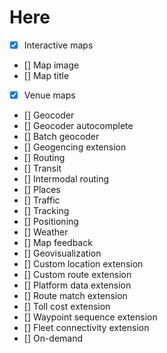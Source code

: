 # Here

- [x] Interactive maps
- [] Map image
- [] Map title
- [x] Venue maps
- [] Geocoder
- [] Geocoder autocomplete
- [] Batch geocoder
- [] Geogencing extension
- [] Routing
- [] Transit
- [] Intermodal routing
- [] Places
- [] Traffic
- [] Tracking
- [] Positioning
- [] Weather
- [] Map feedback
- [] Geovisualization
- [] Custom location extension
- [] Custom route extension
- [] Platform data extension
- [] Route match extension
- [] Toll cost extension
- [] Waypoint sequence extension
- [] Fleet connectivity extension
- [] On-demand

